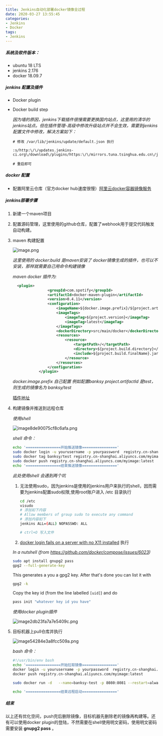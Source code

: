 ```yaml
---
title: Jenkins自动化部署docker镜像全过程
date: 2020-03-27 13:55:45
categories:
- Jenkins
- Docker
tags:
- Jenkins
---
```


##### 系统及软件版本：

- ubuntu 18 LTS
- jenkins 2.176
- docker 18.09.7

##### jenkins 配置及插件

- Docker plugin

- Docker build step 

  *因为墙的原因，jenkins下载插件很慢需要更换国内站点，这里用的清华的jenkins站点。但在插件管理-高级中修改升级站点并不会生效，需要到jenkins配置文件中修改，解决方案如下：*

  ```shell
  # 修改 /var/lib/jenkins/update/default.json 执行
  
  :s/http:\/\/updates.jenkins-ci.org\/download\/plugins/https:\/\/mirrors.tuna.tsinghua.edu.cn\/jenkins\/plugins/g
  
  # 重启即可
  ```

<!--more-->  

##### docker 配置

- 配置阿里云仓库（官方docker hub速度很慢）[阿里云docker容器镜像服务](https://cr.console.aliyun.com/)

##### jenkins部署步骤

1. 新建一个maven项目

2. 配置源码管理，这里使用的github仓库，配置了webhook用于提交代码触发自动构建。

3. maven 构建配置

   ![image.png](http://blog.zhuangzexin.top:8082/images/2020/03/27/image.png)

   *这里使用的 docker:build 是maven安装了 docker镜像生成的插件，也可以不安装，那样就需要自己用命令构建镜像*

   *maven docker 插件为:*

   ```xml
     <plugin>
                   <groupId>com.spotify</groupId>
                   <artifactId>docker-maven-plugin</artifactId>
                   <version>0.4.11</version>
                   <configuration>
                       <imageName>${docker.image.prefix}/${project.artifactId}</imageName>
                       <imageTags>
                           <imageTag>${project.version}</imageTag>
                           <imageTag>latest</imageTag>
                       </imageTags>
                       <dockerDirectory>src/main/docker</dockerDirectory>
                       <resources>
                           <resource>
                               <targetPath>/</targetPath>
                               <directory>${project.build.directory}</directory>
                               <include>${project.build.finalName}.jar</include>
                           </resource>
                       </resources>
                   </configuration>
               </plugin>
   ```

   *docker.image.prefix 自己配置 例如配置banksy  project.artifactId 是test，则生成的镜像名为 banksy/test*

   [插件地址](https://github.com/spotify/docker-maven-plugin)

4. 构建镜像并推送到远程仓库

   *使用shell*

   ![image8de90075cf8c6afa.png](http://blog.zhuangzexin.top:8082/images/2020/03/27/image8de90075cf8c6afa.png)

   *shell 命令：*

   ```bash
   echo '================开始推送镜像================'
   sudo docker login -u yourusername -p yourpassword  registry.cn-shanghai.aliyuncs.com
   sudo docker tag banksy/test registry.cn-shanghai.aliyuncs.com/myimage:latest
   sudo docker push registry.cn-shanghai.aliyuncs.com/myimage:latest
   echo '================结束推送镜像================'
   ```

   *此处使用shell 会遇到两个坑*

   1. 无法使用sudo，因为jenkins是使用的jenkins用户来执行的shell，因而需要为jenkins配置sudo权限,使用root账户进入 /etc 目录执行

      ```bash
      cd /etc
      visudo
      # 添加如下内容
      # Allow members of group sudo to execute any command
      # 添加内容如下
      jenkins ALL=(ALL) NOPASSWD: ALL
      
      # ctrl+O 写入文件
      ```

      

   2.  [docker login fails on a server with no X11 installed](https://stackoverflow.com/questions/51222996/docker-login-fails-on-a-server-with-no-x11-installed) 执行

      *In a nutshell (from https://github.com/docker/compose/issues/6023)*

      ```bash
      sudo apt install gnupg2 pass 
      gpg2 --full-generate-key
      
      ```

      This generates a you a gpg2 key. After that's done you can list it with

      ```bash
      gpg2 -k
      ```

      Copy the key id (from the line labelled `[uid]`) and do

      ```bash
      pass init "whatever key id you have"
      ```

   *使用docker plugin插件*

   ![image2db23fa7a7e5409c.png](http://blog.zhuangzexin.top:8082/images/2020/03/27/image2db23fa7a7e5409c.png)

5. 目标机器上pull仓库并执行

   ![image54284e3a8fcc509a.png](http://blog.zhuangzexin.top:8082/images/2020/03/27/image54284e3a8fcc509a.png)

   *bash 命令：*

   ```bash
   #!/usr/bin/env bash
   echo '================开始拉取镜像================'
   docker login -u yourusername -p yourpassword  registry.cn-shanghai.aliyuncs.com
   docker push registry.cn-shanghai.aliyuncs.com/myimage:latest
   
   sudo docker run -d   --name=banksy-test -p 8080:8081 --restart=always registry.cn-shanghai.aliyuncs.com/myimage:latest
   
   echo '================结束远程启动================'
   ```

##### 结束

以上还有优化空间，push完后删除镜像，目标机器先删除老的镜像再构建等。还有可以使用docker plugin的登陆，不然需要在shell使用明文密码，使用明文密码需要安装 **gnupg2 pass** 。
